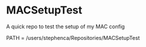 MACSetupTest
============

A quick repo to test the setup of my MAC config

PATH = /users/stephenca/Repositories/MACSetupTest
